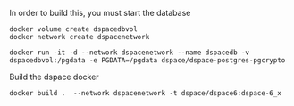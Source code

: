 In order to build this, you must start the database

```
docker volume create dspacedbvol
docker network create dspacenetwork

docker run -it -d --network dspacenetwork --name dspacedb -v dspacedbvol:/pgdata -e PGDATA=/pgdata dspace/dspace-postgres-pgcrypto
```

Build the dspace docker

```
docker build .  --network dspacenetwork -t dspace/dspace6:dspace-6_x
```
